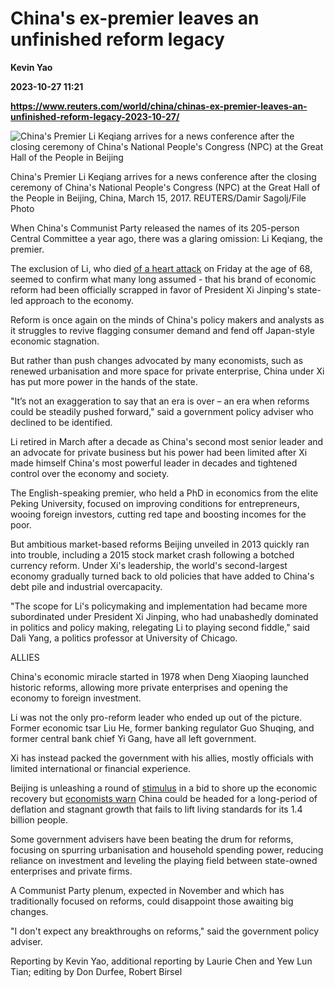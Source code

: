 # China's ex-premier leaves an unfinished reform legacy
**Kevin Yao**

**2023-10-27 11:21**

**https://www.reuters.com/world/china/chinas-ex-premier-leaves-an-unfinished-reform-legacy-2023-10-27/**

![China's Premier Li Keqiang arrives for a news conference after the closing ceremony of China's National People's Congress (NPC) at the Great Hall of the People in Beijing](https://www.reuters.com/resizer/F44GoaXz5BFQAjUMXOZ-I9O3TEk=/1920x0/filters:quality(80)/cloudfront-us-east-2.images.arcpublishing.com/reuters/3ZJB2IMIPFL2XI6GBYQGOJ3BT4.jpg)

China's Premier Li Keqiang arrives for a news conference after the closing ceremony of China's National People's Congress (NPC) at the Great Hall of the People in Beijing, China, March 15, 2017. REUTERS/Damir Sagolj/File Photo

When China's Communist Party released the names of its 205-person Central Committee a year ago, there was a glaring omission: Li Keqiang, the premier.

The exclusion of Li, who died [of a heart attack](https://www.reuters.com/world/china/chinas-former-premier-li-keqiang-has-died-state-media-2023-10-27/) on Friday at the age of 68, seemed to confirm what many long assumed - that his brand of economic reform had been officially scrapped in favor of President Xi Jinping's state-led approach to the economy.

Reform is once again on the minds of China's policy makers and analysts as it struggles to revive flagging consumer demand and fend off Japan-style economic stagnation.

But rather than push changes advocated by many economists, such as renewed urbanisation and more space for private enterprise, China under Xi has put more power in the hands of the state.

"It’s not an exaggeration to say that an era is over – an era when reforms could be steadily pushed forward," said a government policy adviser who declined to be identified.

Li retired in March after a decade as China's second most senior leader and an advocate for private business but his power had been limited after Xi made himself China's most powerful leader in decades and tightened control over the economy and society.

The English-speaking premier, who held a PhD in economics from the elite Peking University, focused on improving conditions for entrepreneurs, wooing foreign investors, cutting red tape and boosting incomes for the poor.

But ambitious market-based reforms Beijing unveiled in 2013 quickly ran into trouble, including a 2015 stock market crash following a botched currency reform. Under Xi's leadership, the world's second-largest economy gradually turned back to old policies that have added to China's debt pile and industrial overcapacity.

"The scope for Li's policymaking and implementation had became more subordinated under President Xi Jinping, who had unabashedly dominated in politics and policy making, relegating Li to playing second fiddle," said Dali Yang, a politics professor at University of Chicago.

ALLIES

China's economic miracle started in 1978 when Deng Xiaoping launched historic reforms, allowing more private enterprises and opening the economy to foreign investment.

Li was not the only pro-reform leader who ended up out of the picture. Former economic tsar Liu He, former banking regulator Guo Shuqing, and former central bank chief Yi Gang, have all left government.

Xi has instead packed the government with his allies, mostly officials with limited international or financial experience.

Beijing is unleashing a round of [stimulus](https://www.reuters.com/markets/rates-bonds/chinas-new-bonds-help-economic-recovery-official-says-budget-deficit-rises-2023-10-25/) in a bid to shore up the economic recovery but [economists warn](https://www.reuters.com/markets/rpt-analysis-imf-warning-china-puts-japanization-risk-spotlight-2023-10-16/) China could be headed for a long-period of deflation and stagnant growth that fails to lift living standards for its 1.4 billion people.

Some government advisers have been beating the drum for reforms, focusing on spurring urbanisation and household spending power, reducing reliance on investment and leveling the playing field between state-owned enterprises and private firms.

A Communist Party plenum, expected in November and which has traditionally focused on reforms, could disappoint those awaiting big changes.

"I don't expect any breakthroughs on reforms," said the government policy adviser.

Reporting by Kevin Yao, additional reporting by Laurie Chen and Yew Lun Tian; editing by Don Durfee, Robert Birsel